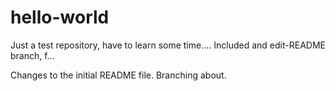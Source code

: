 # hello-world
Just a test repository, have to learn some time....
Included and edit-README branch, f...

Changes to the initial README file. 
Branching about.
